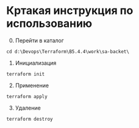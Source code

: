 # Кртакая инструкция по использованию

0. Перейти в каталог
```console
cd d:\Devops\Terraform\B5.4.4\work\sa-backet\
```

1. Инициализация 
```console
terraform init
```

2. Применение
```console
terraform apply
```

3. Удаление
```console
terraform destroy
```
